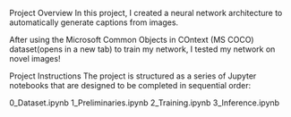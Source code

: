 Project Overview
In this project, I created a neural network architecture to automatically generate captions from images.

After using the Microsoft Common Objects in COntext (MS COCO) dataset(opens in a new tab) to train my network, I tested my network on novel images!

Project Instructions
The project is structured as a series of Jupyter notebooks that are designed to be completed in sequential order:

0_Dataset.ipynb
1_Preliminaries.ipynb
2_Training.ipynb
3_Inference.ipynb
